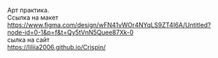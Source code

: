 Арт практика. <br>Ссылка на макет https://www.figma.com/design/wFN41vWOr4NYqLS9ZT4I6A/Untitled?node-id=0-1&p=f&t=Qy5tVnN5Quee87Xk-0 <br>сылка на сайт<br>https://liliia2006.github.io/Crispin/
